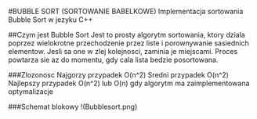 #BUBBLE SORT (SORTOWANIE BABELKOWE)
Implementacja sortowania Bubble Sort w jezyku C++

##Czym jest Bubble Sort
Jest to prosty algorytm sortowania, ktory dziala poprzez wielokrotne przechodzenie przez liste i porownywanie sasiednich elementow. Jesli sa one w zlej kolejnosci, zaminia je miejscami. Proces powtarza sie az do momentu, gdy cala lista bedzie posortowana.

###Zlozonosc
Najgorzy przypadek O(n^2)
Sredni przypadek O(n^2)
Najlepszy przypadek O(n^2) lub O(n) gdy algorytm ma zaimplementowana optymalizacje

###Schemat blokowy
!(Bubblesort.png)
